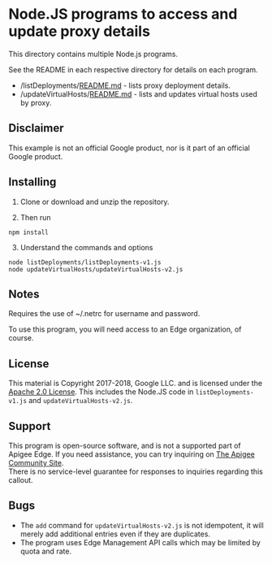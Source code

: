 # Node.JS programs to access and update proxy details

This directory contains multiple Node.js programs.

See the README in each respective directory for details on each program.
* /listDeployments/[README.md](./listDeployments/README.md) - lists proxy deployment details.
* /updateVirtualHosts/[README.md](./updateVirtualHosts/README.md) - lists and updates virtual hosts used by proxy.

## Disclaimer

This example is not an official Google product, nor is it part of an official Google product.


## Installing

1. Clone or download and unzip the repository.

2. Then run
```
npm install
```

3. Understand the commands and options
```
node listDeployments/listDeployments-v1.js
node updateVirtualHosts/updateVirtualHosts-v2.js
```

## Notes

Requires the use of ~/.netrc for username and password.

To use this program, you will need access to an Edge organization, of course.

## License

This material is Copyright 2017-2018, Google LLC. and is licensed under the [Apache 2.0 License](LICENSE).
This includes the Node.JS code in `listDeployments-v1.js` and `updateVirtualHosts-v2.js`.

## Support

This program is open-source software, and is not a supported part of Apigee Edge.
If you need assistance, you can try inquiring on [The Apigee Community Site](https://community.apigee.com).  
There is no service-level guarantee for responses to inquiries regarding this callout.

## Bugs

* The `add` command for `updateVirtualHosts-v2.js` is not idempotent, it will merely add additional entries even if they are duplicates.
* The program uses Edge Management API calls which may be limited by quota and rate.
